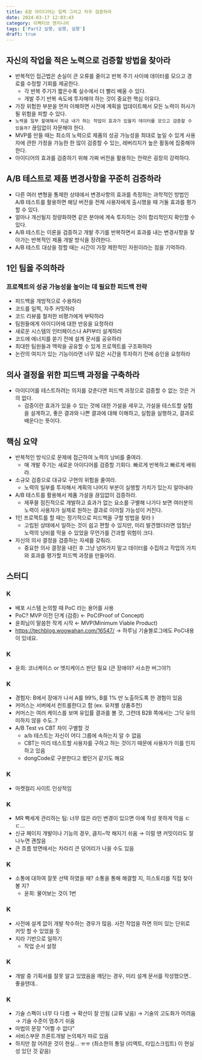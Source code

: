 ```yaml
---
title: 6장 아이디어는 일찍 그리고 자주 검증하라
date: 2024-03-17 12:03:43
category: 이펙티브 엔지니어
tags: ['Part2 실행, 실행, 실행']
draft: true
---
```


## 자신의 작업을 적은 노력으로 검증할 방법을 찾아라

- 반복적인 접근법은 손실이 큰 오류를 줄이고 반복 주기 사이에 데이터를 모으고 경로를 수정할 기회를 제공한다.
  - 각 반복 주기가 짧은수록 실수에서 더 빨리 배울 수 있다.
  - 개발 주기 반복 속도에 투자해야 하는 것이 중요한 핵심 이유다.
- 가장 위험한 부분을 먼저 이해하면 사전에 계획을 업데이트해서 모든 노력이 허사가 될 위험을 피할 수 있다.
- `노력을 일부 할애해서 지금 내가 하는 작업이 효과가 있을지 데이터를 모으고 검증할 수 있을까?` 끊임없이 자문해야 한다.
- MVP를 만들 때는 최소의 노력으로 제품의 성공 가능성을 최대로 높일 수 있게 사용자에 관한 가정을 가능한 한 많이 검증할 수 있는, 레버리지가 높은 활동에 집중해야 한다.
- 아이디어의 효과를 검증하기 위해 가짜 버전을 활용하는 전략은 굉장히 강력하다.

## A/B 테스트로 제품 변경사항을 꾸준히 검증하라

- 다른 여러 변형을 통제한 상태에서 변경사항의 효과를 측정하는 과학적인 방법인 A/B 테스트를 활용하면 해당 버전을 전체 사용자에게 출시했을 때 거둘 효과를 평가할 수 있다.
- 얼마나 개선될지 정량화하면 같은 분야에 계속 투자하는 것이 합리적인지 확인할 수 있다.
- A/B 테스트는 이론을 검증하고 개발 주기를 반복하면서 효과를 내는 변경사항을 찾아가는 반복적인 제품 개발 방식을 장려한다.
- A/B 테스트 대상을 정할 때는 시간이 가장 제한적인 자원이라는 점을 기억하라.

## 1인 팀을 주의하라

### 프로젝트의 성공 가능성을 높이는 데 필요한 피드백 전략

- 피드백을 개방적으로 수용하라
- 코드를 일찍, 자주 커밋하라
- 코드 리뷰를 철저한 비평가에게 부탁하라
- 팀원들에게 아이디어에 대한 반응을 요청하라
- 새로운 시스템의 인터페이스나 API부터 설계하라
- 코드에 에너지를 쏟기 전에 설계 문서를 공유하라
- 최대한 팀원들과 맥락을 공유할 수 있게 프로젝트를 구조화하라
- 논란의 여지가 있는 기능이라면 너무 많은 시간을 투자하기 전에 승인을 요청하라

## 의사 결정을 위한 피드백 과정을 구축하라

- 아이디어를 테스트하려는 의지를 갖춘다면 피드백 과정으로 검증할 수 없는 것은 거의 없다.
  - 검증이란 효과가 있을 수 있는 것에 대한 가설을 세우고, 가설을 테스트할 실험을 설계하고, 좋은 결과와 나쁜 결과에 대해 이해하고, 실험을 실행하고, 결과로 배운다는 뜻이다.

## 핵심 요약

- 반복적인 방식으로 문제에 접근하여 노력의 낭비를 줄여라.
  - 매 개발 주기는 새로운 아이디어를 검증할 기회다. 빠르게 반복하고 빠르게 배워라.
- 소규모 검증으로 대규모 구현의 위험을 줄여라.
  - 노력의 일부를 투자해서 계획의 나머지 부분이 실행할 가치가 있는지 알아내라
- A/B 테스트를 활용해서 제품 가설을 끊임없이 검증하라.
  - 제푸믈 점진적으로 개발하고 효과가 없는 요소를 구별해 나가다 보면 여러분의 노력이 사용자가 실제로 원하는 결과로 이어질 가능성이 커진다.
- 1인 프로젝트를 할 때는 정기적으로 피드백을 구할 방법을 찾라ㅏ
  - 고립된 상태에서 일하는 것이 쉽고 편할 수 있지만, 미리 발견했더라면 엄청난 노력의 낭비를 막을 수 있었을 무언가를 간과할 위험이 크다.
- 자신의 의사 결정을 검증하는 자세를 갖춰라.
  - 중요한 의사 결정을 내린 후 그냥 넘어가지 말고 데이터를 수집하고 작업의 가치와 효과를 평가할 피드백 과정을 만들어라.

## 스터디

### K

- 배포 시스템 논의할 때 PoC 라는 용어를 사용
- PoC? MVP 이전 단계 (검증) ← PoC(Proof of Concept)
- 윤희님이 말씀한 작게 시작 ← MVP(Minimum Viable Product)
- https://techblog.woowahan.com/16547/ → 하루님 기술블로그에도 PoC내용이 있네요.

### K

- 윤희: 코너케이스 or 엣지케이스 판단 필요 (큰 장애야? 사소한 버그야?)

### K

- 경험자: B에서 장애가 나서 A를 99%, B를 1% 만 노출하도록 한 경험이 있음
- 커머스는 서버에서 컨트롤한다고 함 (ex. 유저별 상품추천)
- 커머스는 여러 케이스를 보며 유입률 결과를 볼 것, 그런데 B2B 쪽에서는 그닥 유의미하지 않을 수도..?
- A/B Test vs CBT 차이 구별할 것
  - a/b 테스트는 자신이 어디 그룹에 속하는지 알 수 없음
  - CBT는 미리 테스트할 사용자를 구하고 하는 것이기 때문에 사용자가 이를 인지하고 있음
  - dongCode로 구분한다고 봤던거 같기도 해요

### K

- 마켓컬리 사이트 인상적임

### K

- MR 빡세게 관리하는 팀: 너무 많은 라인 변경이 있으면 아예 작성 못하게 막음 ㄷㄷ...
- 신규 페이지 개발이나 기능의 경우, 큼지~막 해지기 쉬움 → 이럴 땐 커밋이라도 잘 나누면 괜찮음
- 큰 흐름 방면에서는 차라리 큰 덩어리가 나을 수도 있음

### K

- 소통에 대하여 잘못 선택 하였을 때? 소통을 통해 해결할 지, 히스토리를 직접 찾아볼 지?
  - 윤희: 물어보는 것이 1번

### K

- 사전에 설계 없이 개발 착수하는 경우가 많음. 사전 작업을 하면 의미 있는 단위로 커밋 할 수 있었을 듯
- 지라 기반으로 일하기
  - 작업 순서 설정

### K

- 개발 중 기획서를 잘못 알고 있었음을 깨닫는 경우, 미리 설계 문서를 작성했으면.. 좋을텐데..

### K

- 기술 스펙이 너무 다 다름 → 확산이 잘 안됨 (교류 낮음) → 기술의 고도화가 어려움 → 기술 수준이 멈추기 쉬움
- 마법의 문장 "어쩔 수 없다"
- 서비스부문 프론트개발 논의체가 따로 있음
- 하지만 참 어려운 것이 현실... ㅠㅠ (최소한의 통일 (리액트, 타입스크립트) 이 현실성 있던 것 같음)
